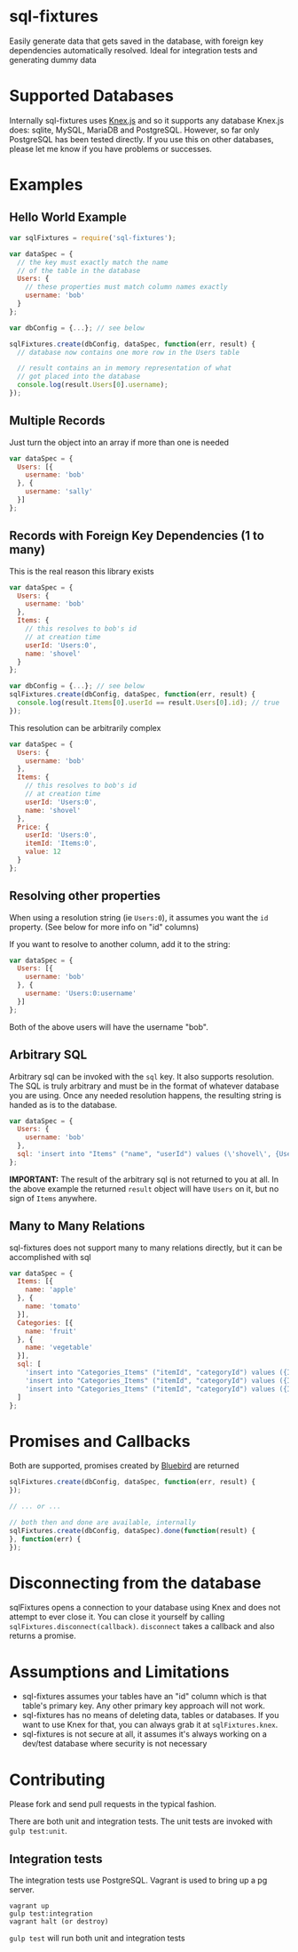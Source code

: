 # sql-fixtures

Easily generate data that gets saved in the database, with foreign key dependencies automatically resolved. Ideal for integration tests and generating dummy data

# Supported Databases

Internally sql-fixtures uses [Knex.js](http://knexjs.org/) and so it supports any database Knex.js does: sqlite, MySQL, MariaDB and PostgreSQL. However, so far only PostgreSQL has been tested directly. If you use this on other databases, please let me know if you have problems or successes.

# Examples
## Hello World Example

```javascript
var sqlFixtures = require('sql-fixtures');

var dataSpec = {
  // the key must exactly match the name
  // of the table in the database
  Users: {
    // these properties must match column names exactly
    username: 'bob'
  }
};

var dbConfig = {...}; // see below

sqlFixtures.create(dbConfig, dataSpec, function(err, result) {
  // database now contains one more row in the Users table

  // result contains an in memory representation of what
  // got placed into the database
  console.log(result.Users[0].username);
});
```

## Multiple Records
Just turn the object into an array if more than one is needed

```javascript
var dataSpec = {
  Users: [{
    username: 'bob'
  }, {
    username: 'sally'
  }]
};
```

## Records with Foreign Key Dependencies (1 to many)
This is the real reason this library exists

```javascript
var dataSpec = {
  Users: {
    username: 'bob'
  },
  Items: {
    // this resolves to bob's id
    // at creation time
    userId: 'Users:0',
    name: 'shovel'
  }
};

var dbConfig = {...}; // see below
sqlFixtures.create(dbConfig, dataSpec, function(err, result) {
  console.log(result.Items[0].userId == result.Users[0].id); // true
});
```

This resolution can be arbitrarily complex

```javascript
var dataSpec = {
  Users: {
    username: 'bob'
  },
  Items: {
    // this resolves to bob's id
    // at creation time
    userId: 'Users:0',
    name: 'shovel'
  },
  Price: {
    userId: 'Users:0',
    itemId: 'Items:0',
    value: 12
  }
};
```

## Resolving other properties
When using a resolution string (ie `Users:0`), it assumes you want the `id` property. (See below for more info on "id" columns)

If you want to resolve to another column, add it to the string:

```javascript
var dataSpec = {
  Users: [{
    username: 'bob'
  }, {
    username: 'Users:0:username'
  }]
};
```

Both of the above users will have the username "bob".

## Arbitrary SQL

Arbitrary sql can be invoked with the `sql` key. It also supports resolution. The SQL is truly arbitrary and must be in the format of whatever database you are using. Once any needed resolution happens, the resulting string is handed as is to the database.

```javascript
var dataSpec = {
  Users: {
    username: 'bob'
  },
  sql: 'insert into "Items" ("name", "userId") values (\'shovel\', {Users:0})'
};
```

**IMPORTANT:** The result of the arbitrary sql is not returned to you at all. In the above example the returned `result` object will have `Users` on it, but no sign of `Items` anywhere.

## Many to Many Relations
sql-fixtures does not support many to many relations directly, but it can be accomplished with sql

```javascript
var dataSpec = {
  Items: [{
    name: 'apple'
  }, {
    name: 'tomato'
  }],
  Categories: [{
    name: 'fruit'
  }, {
    name: 'vegetable'
  }],
  sql: [
    'insert into "Categories_Items" ("itemId", "categoryId") values ({Items:0}, {Categories:0})',
    'insert into "Categories_Items" ("itemId", "categoryId") values ({Items:1}, {Categories:0})',
    'insert into "Categories_Items" ("itemId", "categoryId") values ({Items:1}, {Categories:1})'
  ]
};
```

# Promises and Callbacks

Both are supported, promises created by [Bluebird](https://github.com/petkaantonov/bluebird) are returned

```javascript
sqlFixtures.create(dbConfig, dataSpec, function(err, result) {
});

// ... or ...

// both then and done are available, internally
sqlFixtures.create(dbConfig, dataSpec).done(function(result) {
}, function(err) {
});
```

# Disconnecting from the database

sqlFixtures opens a connection to your database using Knex and does not attempt to ever close it. You can close it yourself by calling `sqlFixtures.disconnect(callback)`. `disconnect` takes a callback and also returns a promise.

# Assumptions and Limitations

* sql-fixtures assumes your tables have an "id" column which is that table's primary key. Any other primary key approach will not work.
* sql-fixtures has no means of deleting data, tables or databases. If you want to use Knex for that, you can always grab it at `sqlFixtures.knex`.
* sql-fixtures is not secure at all, it assumes it's always working on a dev/test database where security is not necessary

# Contributing
Please fork and send pull requests in the typical fashion.

There are both unit and integration tests. The unit tests are invoked with `gulp test:unit`.

## Integration tests

The integration tests use PostgreSQL. Vagrant is used to bring up a pg server.

```
vagrant up
gulp test:integration
vagrant halt (or destroy)
```

`gulp test` will run both unit and integration tests
